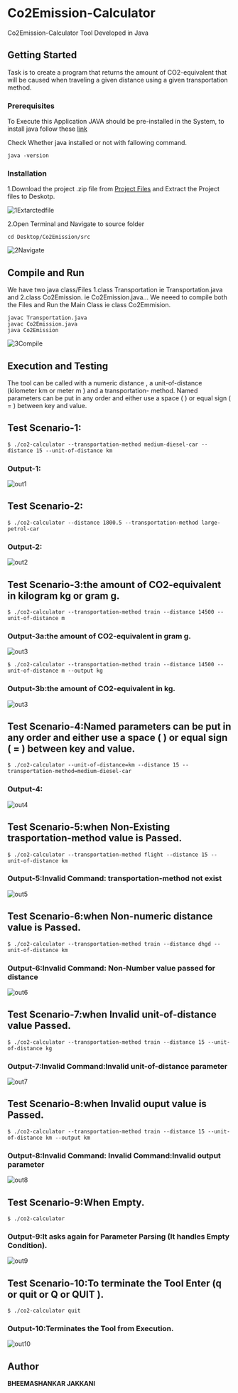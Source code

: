 # Co2Emission-Calculator

Co2Emission-Calculator Tool Developed in Java

## Getting Started

Task is to create a program that returns the amount of CO2-equivalent that will be caused when traveling a given distance using a
given transportation method.

### Prerequisites
To Execute this Application JAVA should be pre-installed in the System,
to install java follow these  [link](https://www.java.com/en/download/help/download_options.html)

Check Whether java installed or not with fallowing command.
```
java -version
```

### Installation
1.Download the project .zip file from  [Project Files](https://sap-my.sharepoint.com/:f:/p/alexander_thierfelder/Erb_I5-3YjBBiHfKq7qOUt0BhDrsJG5g5IPaY8isilJ44A)
and Extract the Project files to Deskotp.

![1Extarctedfile](./images/1Extractedfile.png)

2.Open Terminal and Navigate to source folder
```
cd Desktop/Co2Emission/src
```
![2Navigate](./images/2Navigate.png)

## Compile and Run
We have two java class/Files 1.class Transportation ie Transportation.java and 2.class Co2Emission.  ie Co2Emission.java...
We neeed to compile both the Files and Run the Main Class ie class Co2Emmision.
```
javac Transportation.java
javac Co2Emission.java
java Co2Emission
```
![3Compile](./images/3Compile.png)

## Execution and Testing

The tool can be called with a numeric distance , a unit-of-distance (kilometer km or meter m ) and a transportation-
method.
Named parameters can be put in any order and either use a space ( ) or equal sign ( = ) between key and value.

## Test Scenario-1:

```
$ ./co2-calculator --transportation-method medium-diesel-car --distance 15 --unit-of-distance km

```
### Output-1:
![out1](./images/out1.png)


## Test Scenario-2:

```
$ ./co2-calculator --distance 1800.5 --transportation-method large-petrol-car

```
### Output-2:
![out2](./images/out2.png)


## Test Scenario-3:the amount of CO2-equivalent in kilogram kg or gram g.

```
$ ./co2-calculator --transportation-method train --distance 14500 --unit-of-distance m

```
### Output-3a:the amount of CO2-equivalent in gram g.
![out3](./images/out3a.png)


```
$ ./co2-calculator --transportation-method train --distance 14500 --unit-of-distance m --output kg

```
### Output-3b:the amount of CO2-equivalent in kg.
![out3](./images/out3b.png)


## Test Scenario-4:Named parameters can be put in any order and either use a space ( ) or equal sign ( = ) between key and value.

```
$ ./co2-calculator --unit-of-distance=km --distance 15 --transportation-method=medium-diesel-car

```
### Output-4:
![out4](./images/out4.png)


## Test Scenario-5:when Non-Existing trasportation-method value is Passed.

```
$ ./co2-calculator --transportation-method flight --distance 15 --unit-of-distance km

```
### Output-5:Invalid Command: transportation-method not exist
![out5](./images/out5.png)


## Test Scenario-6:when Non-numeric distance value is Passed.

```
$ ./co2-calculator --transportation-method train --distance dhgd --unit-of-distance km

```
### Output-6:Invalid Command: Non-Number value passed for distance
![out6](./images/out6.png)


## Test Scenario-7:when Invalid unit-of-distance value Passed.

```
$ ./co2-calculator --transportation-method train --distance 15 --unit-of-distance kg

```
### Output-7:Invalid Command:Invalid unit-of-distance parameter
![out7](./images/out7.png)


## Test Scenario-8:when Invalid ouput value is Passed.

```
$ ./co2-calculator --transportation-method train --distance 15 --unit-of-distance km --output km

```
### Output-8:Invalid Command: Invalid Command:Invalid output parameter
![out8](./images/out8.png)


## Test Scenario-9:When Empty.

```
$ ./co2-calculator 

```
### Output-9:It asks again for Parameter Parsing (It handles Empty Condition).
![out9](./images/out9.png)


## Test Scenario-10:To terminate the Tool Enter (q or quit or Q or QUIT ).

```
$ ./co2-calculator quit

```
### Output-10:Terminates the Tool from Execution.
![out10](./images/out10.png)


## Author

 **BHEEMASHANKAR JAKKANI**
